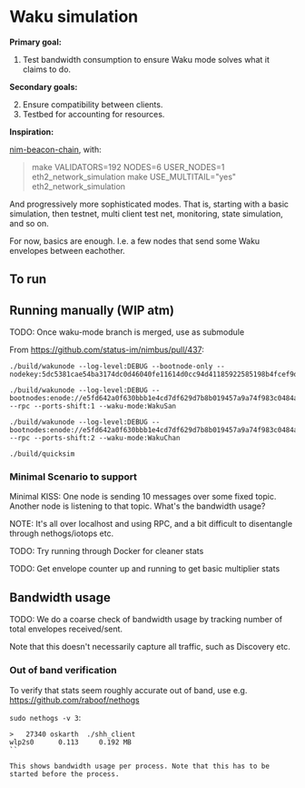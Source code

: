 # Waku simulation

**Primary goal:**

1. Test bandwidth consumption to ensure Waku mode solves what it claims to do.

**Secondary goals:**

2. Ensure compatibility between clients.
3. Testbed for accounting for resources.

**Inspiration:**

[nim-beacon-chain](https://github.com/status-im/nim-beacon-chain), with:

> make VALIDATORS=192 NODES=6 USER_NODES=1 eth2_network_simulation
> make USE_MULTITAIL="yes" eth2_network_simulation


And progressively more sophisticated modes. That is, starting with a basic simulation, then testnet, multi client test net, monitoring, state simulation, and so on.

For now, basics are enough. I.e. a few nodes that send some Waku envelopes between eachother.


## To run

<!--
`./start.sh`

Doesn't do much right now.
-->

## Running manually (WIP atm)

TODO: Once waku-mode branch is merged, use as submodule

From https://github.com/status-im/nimbus/pull/437:

```
./build/wakunode --log-level:DEBUG --bootnode-only --nodekey:5dc5381cae54ba3174dc0d46040fe11614d0cc94d41185922585198b4fcef9d3

./build/wakunode --log-level:DEBUG --bootnodes:enode://e5fd642a0f630bbb1e4cd7df629d7b8b019457a9a74f983c0484a045cebb176def86a54185b50bbba6bbf97779173695e92835d63109c23471e6da382f922fdb@0.0.0.0:30303 --rpc --ports-shift:1 --waku-mode:WakuSan

./build/wakunode --log-level:DEBUG --bootnodes:enode://e5fd642a0f630bbb1e4cd7df629d7b8b019457a9a74f983c0484a045cebb176def86a54185b50bbba6bbf97779173695e92835d63109c23471e6da382f922fdb@0.0.0.0:30303 --rpc --ports-shift:2 --waku-mode:WakuChan

./build/quicksim
```

### Minimal Scenario to support

Minimal KISS: One node is sending 10 messages over some fixed topic. Another node is listening to that topic. What's the bandwidth usage?

NOTE: It's all over localhost and using RPC, and a bit difficult to disentangle through nethogs/iotops etc.

TODO: Try running through Docker for cleaner stats

TODO: Get envelope counter up and running to get basic multiplier stats

## Bandwidth usage

TODO: We do a coarse check of bandwidth usage by tracking number of total envelopes received/sent.

Note that this doesn't necessarily capture all traffic, such as Discovery etc.

### Out of band verification

To verify that stats seem roughly accurate out of band, use e.g. https://github.com/raboof/nethogs

`sudo nethogs -v 3`:

```
>   27340 oskarth  ./shh_client                                                      wlp2s0      0.113	   0.192 MB
``

This shows bandwidth usage per process. Note that this has to be started before the process.
